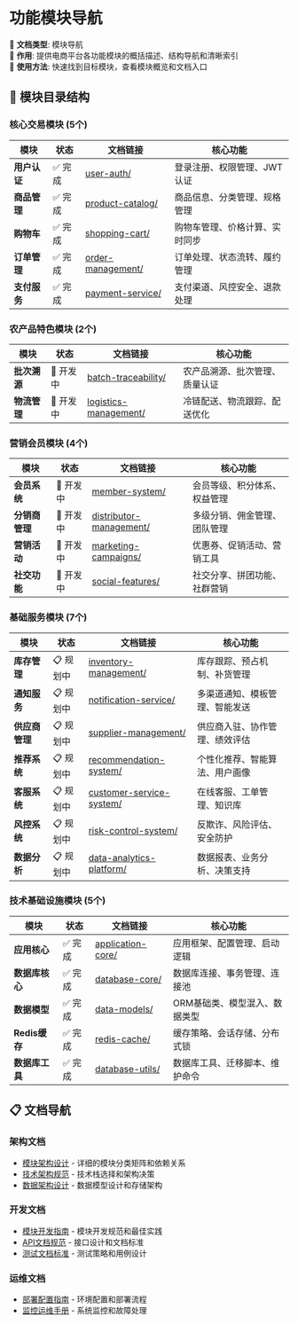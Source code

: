 # 功能模块导航

📝 **文档类型**: 模块导航  
📍 **作用**: 提供电商平台各功能模块的概括描述、结构导航和清晰索引  
🔗 **使用方法**: 快速找到目标模块，查看模块概览和文档入口

## 📂 模块目录结构

### 核心交易模块 (5个)

| 模块 | 状态 | 文档链接 | 核心功能 |
|------|------|----------|----------|
| **用户认证** | ✅ 完成 | [user-auth/](./user-auth/) | 登录注册、权限管理、JWT认证 |
| **商品管理** | ✅ 完成 | [product-catalog/](./product-catalog/) | 商品信息、分类管理、规格管理 |
| **购物车** | ✅ 完成 | [shopping-cart/](./shopping-cart/) | 购物车管理、价格计算、实时同步 |
| **订单管理** | ✅ 完成 | [order-management/](./order-management/) | 订单处理、状态流转、履约管理 |
| **支付服务** | ✅ 完成 | [payment-service/](./payment-service/) | 支付渠道、风控安全、退款处理 |

### 农产品特色模块 (2个)

| 模块 | 状态 | 文档链接 | 核心功能 |
|------|------|----------|----------|
| **批次溯源** | 🔄 开发中 | [batch-traceability/](./batch-traceability/) | 农产品溯源、批次管理、质量认证 |
| **物流管理** | 🔄 开发中 | [logistics-management/](./logistics-management/) | 冷链配送、物流跟踪、配送优化 |

### 营销会员模块 (4个)

| 模块 | 状态 | 文档链接 | 核心功能 |
|------|------|----------|----------|
| **会员系统** | 🔄 开发中 | [member-system/](./member-system/) | 会员等级、积分体系、权益管理 |
| **分销商管理** | 🔄 开发中 | [distributor-management/](./distributor-management/) | 多级分销、佣金管理、团队管理 |
| **营销活动** | 🔄 开发中 | [marketing-campaigns/](./marketing-campaigns/) | 优惠券、促销活动、营销工具 |
| **社交功能** | 🔄 开发中 | [social-features/](./social-features/) | 社交分享、拼团功能、社群营销 |

### 基础服务模块 (7个)

| 模块 | 状态 | 文档链接 | 核心功能 |
|------|------|----------|----------|
| **库存管理** | 📋 规划中 | [inventory-management/](./inventory-management/) | 库存跟踪、预占机制、补货管理 |
| **通知服务** | 📋 规划中 | [notification-service/](./notification-service/) | 多渠道通知、模板管理、智能发送 |
| **供应商管理** | 📋 规划中 | [supplier-management/](./supplier-management/) | 供应商入驻、协作管理、绩效评估 |
| **推荐系统** | 📋 规划中 | [recommendation-system/](./recommendation-system/) | 个性化推荐、智能算法、用户画像 |
| **客服系统** | 📋 规划中 | [customer-service-system/](./customer-service-system/) | 在线客服、工单管理、知识库 |
| **风控系统** | 📋 规划中 | [risk-control-system/](./risk-control-system/) | 反欺诈、风险评估、安全防护 |
| **数据分析** | 📋 规划中 | [data-analytics-platform/](./data-analytics-platform/) | 数据报表、业务分析、决策支持 |

### 技术基础设施模块 (5个)

| 模块 | 状态 | 文档链接 | 核心功能 |
|------|------|----------|----------|
| **应用核心** | ✅ 完成 | [application-core/](./application-core/) | 应用框架、配置管理、启动逻辑 |
| **数据库核心** | ✅ 完成 | [database-core/](./database-core/) | 数据库连接、事务管理、连接池 |
| **数据模型** | ✅ 完成 | [data-models/](./data-models/) | ORM基础类、模型混入、数据类型 |
| **Redis缓存** | ✅ 完成 | [redis-cache/](./redis-cache/) | 缓存策略、会话存储、分布式锁 |
| **数据库工具** | ✅ 完成 | [database-utils/](./database-utils/) | 数据库工具、迁移脚本、维护命令 |

## 📋 文档导航

### 架构文档
- [模块架构设计](../architecture/modules/) - 详细的模块分类矩阵和依赖关系
- [技术架构规范](../architecture/technical/) - 技术栈选择和架构决策
- [数据架构设计](../architecture/data/) - 数据模型设计和存储架构

### 开发文档
- [模块开发指南](../development/modules/) - 模块开发规范和最佳实践
- [API文档规范](../api/README.md) - 接口设计和文档标准
- [测试文档标准](../development/testing/) - 测试策略和用例设计

### 运维文档
- [部署配置指南](../operations/deployment/) - 环境配置和部署流程
- [监控运维手册](../operations/monitoring/) - 系统监控和故障处理